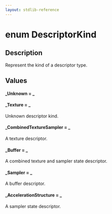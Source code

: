 ```yaml
---
layout: stdlib-reference
---
```


# enum DescriptorKind

## Description

Represent the kind of a descriptor type.


## Values 

####  <a id="decl-Unknown"></a>_Unknown = _
####  <a id="decl-Texture"></a>_Texture = _
Unknown descriptor kind.

####  <a id="decl-CombinedTextureSampler"></a>_CombinedTextureSampler = _
A texture descriptor.

####  <a id="decl-Buffer"></a>_Buffer = _
A combined texture and sampler state descriptor.

####  <a id="decl-Sampler"></a>_Sampler = _
A buffer descriptor.

####  <a id="decl-AccelerationStructure"></a>_AccelerationStructure = _
A sampler state descriptor.

